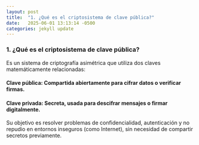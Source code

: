 ```yaml
---
layout: post
title:  "1. ¿Qué es el criptosistema de clave pública?"
date:   2025-06-01 13:13:14 -0500
categories: jekyll update
---
```

### 1. ¿Qué es el criptosistema de clave pública?
Es un sistema de criptografía asimétrica que utiliza dos claves matemáticamente relacionadas:

#### Clave pública: Compartida abiertamente para cifrar datos o verificar firmas.
#### Clave privada: Secreta, usada para descifrar mensajes o firmar digitalmente.

Su objetivo es resolver problemas de confidencialidad, autenticación y no repudio en entornos inseguros (como Internet), sin necesidad de compartir secretos previamente.

